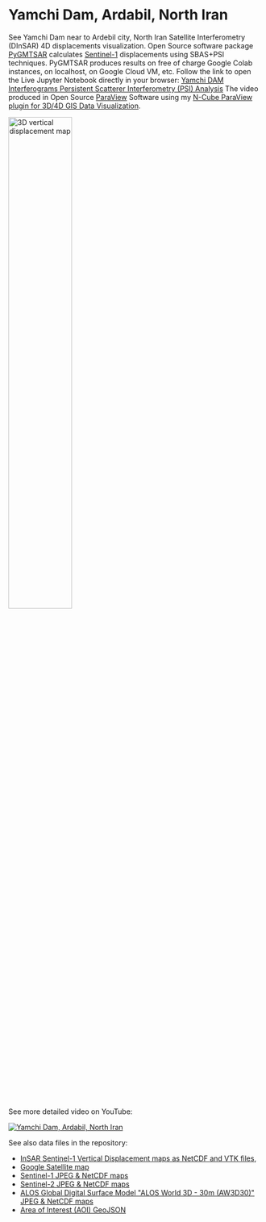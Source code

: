 # Yamchi Dam, Ardabil, North Iran

See Yamchi Dam near to Ardebil city, North Iran Satellite Interferometry (DInSAR) 4D displacements visualization. Open Source software package [PyGMTSAR](https://github.com/mobigroup/gmtsar) calculates [Sentinel-1](https://sentinel.esa.int/web/sentinel/missions/sentinel-1) displacements using SBAS+PSI techniques. PyGMTSAR produces results on free of charge Google Colab instances, on localhost, on Google Cloud VM, etc.
Follow the link to open the Live Jupyter Notebook directly in your browser: [Yamchi DAM Interferograms Persistent Scatterer Interferometry (PSI) Analysis](https://colab.research.google.com/drive/1ant72nEGxARIqxkXfVvwoMg1yxEkImrr?usp=sharing)
The video produced in Open Source [ParaView](https://www.paraview.org) Software using my [N-Cube ParaView plugin for 3D/4D GIS Data Visualization](https://github.com/mobigroup/ParaView-plugins).

<img alt="3D vertical displacement map" src="vertical_displacement/vertical_displacement.gif" width="50%">

See more detailed video on YouTube:

[![Yamchi Dam, Ardabil, North Iran](https://img.youtube.com/vi/LV11QaWwfdc/0.jpg)](https://youtu.be/LV11QaWwfdc)

See also data files in the repository:

* [InSAR Sentinel-1 Vertical Displacement maps as NetCDF and VTK files](InSAR),
* [Google Satellite map](GoogleSatellite)
* [Sentinel-1 JPEG & NetCDF maps](Sentinel1)
* [Sentinel-2 JPEG & NetCDF maps](Sentinel2)
* [ALOS Global Digital Surface Model "ALOS World 3D - 30m (AW3D30)" JPEG & NetCDF maps](DEM)
* [Area of Interest (AOI) GeoJSON](AOI)
